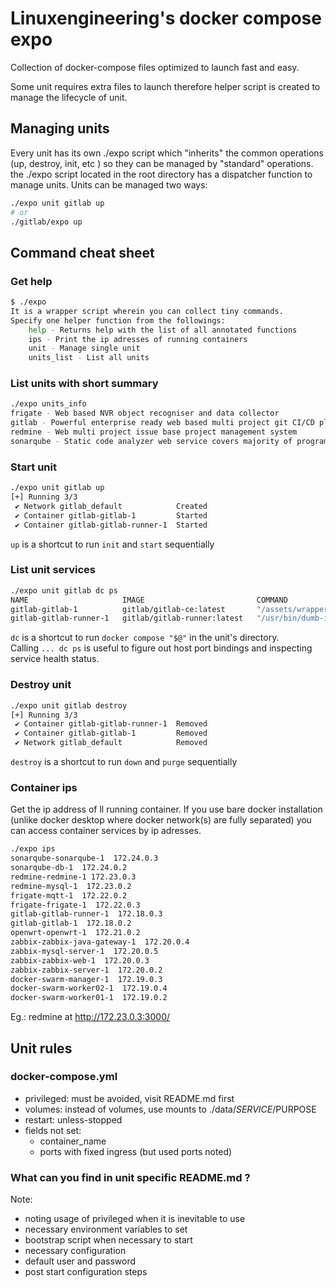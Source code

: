 # Linuxengineering's docker compose expo

Collection of docker-compose files optimized to launch fast and easy.

Some unit requires extra files to launch therefore helper script is created to
manage the lifecycle of unit.

## Managing units

Every unit has its own ./expo script which "inherits" the common operations
(up, destroy, init, etc ) so they can be managed by "standard"
operations. the ./expo script located in the root directory has a dispatcher
function to manage units. Units can be managed two ways:
```bash
./expo unit gitlab up
# or
./gitlab/expo up
```

## Command cheat sheet

### Get help

```bash
$ ./expo
It is a wrapper script wherein you can collect tiny commands.
Specify one helper function from the followings:
	help - Returns help with the list of all annotated functions
	ips - Print the ip adresses of running containers
	unit - Manage single unit
	units_list - List all units
```

### List units with short summary

```bash
./expo units_info
frigate - Web based NVR object recogniser and data collector
gitlab - Powerful enterprise ready web based multi project git CI/CD platform with artifactory, user and issue management and more.
redmine - Web multi project issue base project management system
sonarqube - Static code analyzer web service covers majority of programming languages
```

### Start unit
```bash
./expo unit gitlab up
[+] Running 3/3
 ✔ Network gitlab_default            Created                                                                                                                           0.2s
 ✔ Container gitlab-gitlab-1         Started                                                                                                                           0.3s
 ✔ Container gitlab-gitlab-runner-1  Started                                                 
```
`up` is a shortcut to run `init` and `start` sequentially

### List unit services
```bash
./expo unit gitlab dc ps
NAME                     IMAGE                         COMMAND                  SERVICE         CREATED         STATUS                            PORTS
gitlab-gitlab-1          gitlab/gitlab-ce:latest       "/assets/wrapper"        gitlab          4 seconds ago   Up 4 seconds (health: starting)   22/tcp, 0.0.0.0:32941->80/tcp, :::32941->80/tcp, 0.0.0.0:32942->443/tcp, :::32942->443/tcp
gitlab-gitlab-runner-1   gitlab/gitlab-runner:latest   "/usr/bin/dumb-init …"   gitlab-runner   4 seconds ago   Up 4 seconds     
```

`dc` is a shortcut to run `docker compose "$@"` in the unit's directory.  
Calling `... dc ps` is useful to figure out host port bindings and inspecting service
health status.

### Destroy unit
```bash
./expo unit gitlab destroy
[+] Running 3/3
 ✔ Container gitlab-gitlab-runner-1  Removed                                                                                                                           0.3s
 ✔ Container gitlab-gitlab-1         Removed                                                                                                                          10.8s
 ✔ Network gitlab_default            Removed                                               
```
`destroy` is a shortcut to run `down` and `purge` sequentially

### Container ips
Get the ip address of ll running container.
If you use bare docker installation (unlike docker desktop where docker
  network(s) are fully separated) you can access container services by ip
  adresses.
```bash
./expo ips
sonarqube-sonarqube-1  172.24.0.3
sonarqube-db-1  172.24.0.2
redmine-redmine-1 172.23.0.3  
redmine-mysql-1  172.23.0.2
frigate-mqtt-1  172.22.0.2
frigate-frigate-1  172.22.0.3
gitlab-gitlab-runner-1  172.18.0.3
gitlab-gitlab-1  172.18.0.2
openwrt-openwrt-1  172.21.0.2
zabbix-zabbix-java-gateway-1  172.20.0.4
zabbix-mysql-server-1  172.20.0.5
zabbix-zabbix-web-1  172.20.0.3
zabbix-zabbix-server-1  172.20.0.2
docker-swarm-manager-1  172.19.0.3
docker-swarm-worker02-1  172.19.0.4
docker-swarm-worker01-1  172.19.0.2
```
Eg.: redmine at http://172.23.0.3:3000/

## Unit rules
###  docker-compose.yml
- privileged: must be avoided, visit README.md first
- volumes: instead of volumes, use mounts to ./data/$SERVICE/$PURPOSE
- restart: unless-stopped
- fields not set:
  - container_name
  - ports with fixed ingress (but used ports noted)

### What can you find in unit specific README.md ?
Note:
- noting usage of privileged when it is inevitable to use
- necessary environment variables to set
- bootstrap script when necessary to start
- necessary configuration
- default user and password
- post start configuration steps
